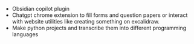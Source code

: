 
- Obsidian copilot plugin
- Chatgpt chrome extension to fill forms and question papers or interact with website utilities like creating something on excalidraw.
- Make python projects and transcribe them into different programming languages 